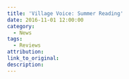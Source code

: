 ```yaml
---
title: 'Village Voice: Summer Reading'
date: 2016-11-01 12:00:00
category:
  - News
tags:
  - Reviews
attribution:
link_to_original:
description:
---
```

